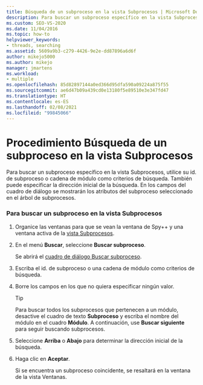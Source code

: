 ```yaml
---
title: Búsqueda de un subproceso en la vista Subprocesos | Microsoft Docs
description: Para buscar un subproceso específico en la vista Subprocesos de la herramienta Spy++, utilice su id. de subproceso o cadena de módulo como criterios de búsqueda durante la depuración en Visual Studio.
ms.custom: SEO-VS-2020
ms.date: 11/04/2016
ms.topic: how-to
helpviewer_keywords:
- threads, searching
ms.assetid: 5609a9b3-c279-4426-9e2e-dd87896a6d6f
author: mikejo5000
ms.author: mikejo
manager: jmartens
ms.workload:
- multiple
ms.openlocfilehash: 85d82897144a0ed366d95dfa590a09224a875f55
ms.sourcegitcommit: ae6d47b09a439cd0e13180f5e89510e3e347fd47
ms.translationtype: HT
ms.contentlocale: es-ES
ms.lasthandoff: 02/08/2021
ms.locfileid: "99845066"
---
```

# <a name="how-to-search-for-a-thread-in-threads-view"></a>Procedimiento Búsqueda de un subproceso en la vista Subprocesos
Para buscar un subproceso específico en la vista Subprocesos, utilice su id. de subproceso o cadena de módulo como criterios de búsqueda. También puede especificar la dirección inicial de la búsqueda. En los campos del cuadro de diálogo se mostrarán los atributos del subproceso seleccionado en el árbol de subprocesos.

### <a name="to-search-for-a-thread-in-threads-view"></a>Para buscar un subproceso en la vista Subprocesos

1. Organice las ventanas para que se vean la ventana de Spy++ y una ventana activa de la [vista Subprocesos](../debugger/threads-view.md).

2. En el menú **Buscar**, seleccione **Buscar subproceso**.

    Se abrirá el [cuadro de diálogo Buscar subproceso](../debugger/thread-search-dialog-box.md).

3. Escriba el id. de subproceso o una cadena de módulo como criterios de búsqueda.

4. Borre los campos en los que no quiera especificar ningún valor.

   > [!TIP]
   > Para buscar todos los subprocesos que pertenecen a un módulo, desactive el cuadro de texto **Subproceso** y escriba el nombre del módulo en el cuadro **Módulo**. A continuación, use **Buscar siguiente** para seguir buscando subprocesos.

5. Seleccione **Arriba** o **Abajo** para determinar la dirección inicial de la búsqueda.

6. Haga clic en **Aceptar**.

   Si se encuentra un subproceso coincidente, se resaltará en la ventana de la vista Ventanas.